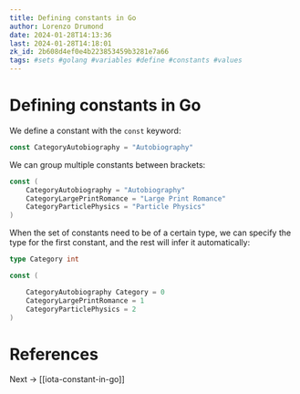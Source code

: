 ```yaml
---
title: Defining constants in Go
author: Lorenzo Drumond
date: 2024-01-28T14:13:36
last: 2024-01-28T14:18:01
zk_id: 2b608d4ef0e4b223853459b3281e7a66
tags: #sets #golang #variables #define #constants #values
---
```



# Defining constants in Go
We define a constant with the `const` keyword:

```go
const CategoryAutobiography = "Autobiography"
```

We can group multiple constants between brackets:

```go
const (
    CategoryAutobiography = "Autobiography"
    CategoryLargePrintRomance = "Large Print Romance"
    CategoryParticlePhysics = "Particle Physics"
)
```

When the set of constants need to be of a certain type, we can specify the type for the first constant, and the rest will infer it automatically:
```go
type Category int

const (

    CategoryAutobiography Category = 0
    CategoryLargePrintRomance = 1
    CategoryParticlePhysics = 2
)
```

# References

Next -> [[iota-constant-in-go]]

